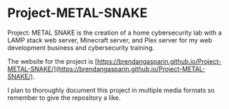 # Project-METAL-SNAKE
Project: METAL SNAKE is the creation of a home cybersecurity lab with a LAMP stack web server, Minecraft server, and Plex server for my web development business and cybersecurity training.  

The website for the project is [https://brendangasparin.github.io/Project-METAL-SNAKE/](https://brendangasparin.github.io/Project-METAL-SNAKE/).

I plan to thoroughly document this project in multiple media formats so remember to give the repository a like.  
